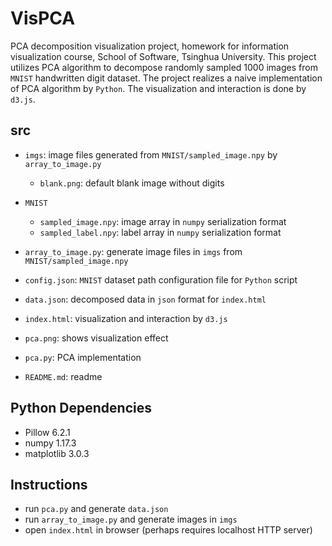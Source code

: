 # VisPCA
PCA decomposition visualization project, 
homework for information visualization course, School of Software, Tsinghua University. 
This project utilizes PCA algorithm to decompose randomly sampled 1000 images 
from `MNIST` handwritten digit dataset.
The project realizes a naive implementation of PCA algorithm by `Python`. 
The visualization and interaction is done by `d3.js`. 

## src
- `imgs`: image files generated from `MNIST/sampled_image.npy` by `array_to_image.py`
    - `blank.png`: default blank image without digits
- `MNIST`
    - `sampled_image.npy`: image array in `numpy` serialization format
    - `sampled_label.npy`: label array in `numpy` serialization format

- `array_to_image.py`: generate image files in `imgs` from `MNIST/sampled_image.npy`
- `config.json`: `MNIST` dataset path configuration file for `Python` script
- `data.json`: decomposed data in `json` format for `index.html`

- `index.html`: visualization and interaction by `d3.js`
- `pca.png`: shows visualization effect
- `pca.py`: PCA implementation
- `README.md`: readme

## Python Dependencies

- Pillow 6.2.1
- numpy 1.17.3
- matplotlib 3.0.3

## Instructions

- run `pca.py` and generate `data.json`
- run `array_to_image.py` and generate images in `imgs`
- open `index.html` in browser (perhaps requires localhost HTTP server)